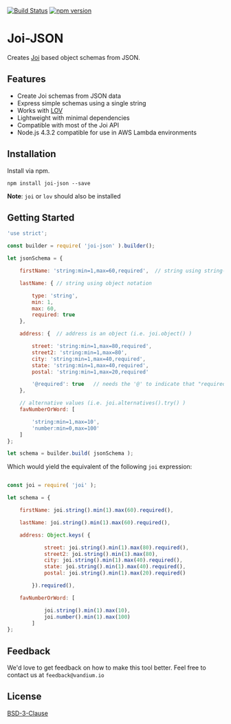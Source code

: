 [![Build Status](https://travis-ci.org/vandium-io/joi-json.svg?branch=master)](https://travis-ci.org/vandium-io/joi-json)
[![npm version](https://badge.fury.io/js/joi-json.svg)](https://badge.fury.io/js/joi-json)

# Joi-JSON

Creates [Joi](https://github.com/hapijs/joi) based object schemas from JSON.

## Features

* Create Joi schemas from JSON data
* Express simple schemas using a single string
* Works with [LOV](https://github.com/vandium-io/lov)
* Lightweight with minimal dependencies
* Compatible with most of the Joi API
* Node.js 4.3.2 compatible for use in AWS Lambda environments

## Installation

Install via npm.

	npm install joi-json --save


**Note**: `joi` or `lov` should also be installed

## Getting Started

```js
'use strict';

const builder = require( 'joi-json' ).builder();

let jsonSchema = {

    firstName: 'string:min=1,max=60,required',  // string using string-based notation

    lastName: { // string using object notation

        type: 'string',
        min: 1,
        max: 60,
        required: true
    },

    address: {  // address is an object (i.e. joi.object() )

        street: 'string:min=1,max=80,required',
        street2: 'string:min=1,max=80',
        city: 'string:min=1,max=40,required',
        state: 'string:min=1,max=40,required',
        postal: 'string:min=1,max=20,required'

        '@required': true   // needs the '@' to indicate that "required" is a property
    },

    // alternative values (i.e. joi.alternatives().try() )
    favNumberOrWord: [

        'string:min=1,max=10',
        'number:min=0,max=100'
    ]
};

let schema = builder.build( jsonSchema );
```

Which would yield the equivalent of the following `joi` expression:

```js

const joi = require( 'joi' );

let schema = {

    firstName: joi.string().min(1).max(60).required(),

    lastName: joi.string().min(1).max(60).required(),

    address: Object.keys( {

            street: joi.string().min(1).max(80).required(),
            street2: joi.string().min(1).max(80),
            city: joi.string().min(1).max(40).required(),
            state: joi.string().min(1).max(40).required(),
            postal: joi.string().min(1).max(20).required()

        }).required(),

    favNumberOrWord: [

            joi.string().min(1).max(10),
            joi.number().min(1).max(100)
        ]
};
```


## Feedback

We'd love to get feedback on how to make this tool better. Feel free to contact us at `feedback@vandium.io`


## License

[BSD-3-Clause](https://en.wikipedia.org/wiki/BSD_licenses)
